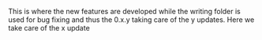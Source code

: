 This is where the new features are developed while the writing folder is used for bug fixing and thus the 0.x.y taking care of the y updates. Here we take care of the x update
